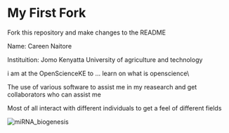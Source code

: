 # My First Fork
Fork this repository and make changes to the README

Name: Careen Naitore

Instituition: Jomo Kenyatta University of agriculture and technology 

i am at the OpenScienceKE to ... learn on what is openscience\

The use of various software to assist me in my reasearch and get collaborators 
who can assist me 
 
 Most of all interact with different individuals to get a feel of different fields
   
 ![miRNA_biogenesis](http://2016.igem.org/wiki/images/f/ff/T--MIT--miRNAmechanism.PNG)  

